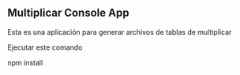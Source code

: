 

## Multiplicar Console App

Esta es una aplicación para generar archivos de tablas de 
multiplicar

Ejecutar este comando 

npm install